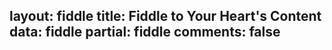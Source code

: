 layout: fiddle
title: Fiddle to Your Heart's Content
data: fiddle
partial: fiddle
comments: false
---
